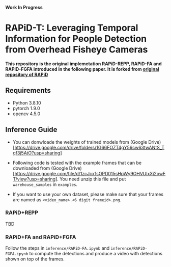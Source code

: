 **Work In Progress**

# RAPiD-T: Leveraging Temporal Information for People Detection from Overhead Fisheye Cameras

**This repository is the original implemetation RAPiD-REPP, RAPiD-FA and RAPiD-FGFA introduced in the following paper. It is forked from [original repository of RAPiD](https://github.com/duanzhiihao/RAPiD.)**

## Requirements
* Python 3.8.10
* pytorch 1.9.0
* opencv 4.5.0

## Inference Guide
* You can donwloade the weights of trained models from (Google Drive)[https://drive.google.com/drive/folders/1G66FOZT4gY56cw63twANtS_Tqf3j5AtO?usp=sharing]

* Following code is tested with the example frames that can be downloaded from (Google Drive)[https://drive.google.com/file/d/1zcJcx1sOPD015sHpWy9OHVUlxXj2owFT/view?usp=sharing]. You need unzip this file and put `warehouse_samples` in `examples`.

* If you want to use your own dataset, please make sure that your frames are named as `<video_name>.<6 digit frameid>.png`.

### RAPiD+REPP
TBD
### RAPiD+FA and RAPiD+FGFA
Follow the steps in `inference/RAPiD-FA.ipynb` and `inference/RAPiD-FGFA.ipynb` to compute the detections and produce a video with detections shown on top of the frames.

